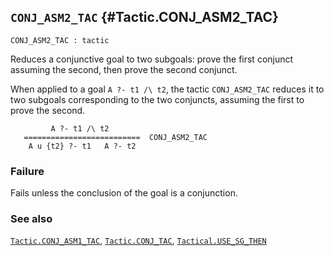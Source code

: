 ## `CONJ_ASM2_TAC` {#Tactic.CONJ_ASM2_TAC}


```
CONJ_ASM2_TAC : tactic
```



Reduces a conjunctive goal to two subgoals: prove the first conjunct assuming
the second, then prove the second conjunct.


When applied to a goal `A ?- t1 /\ t2`, the tactic `CONJ_ASM2_TAC` reduces it
to two subgoals corresponding to the two conjuncts, assuming the first to
prove the second.
    
             A ?- t1 /\ t2
       ==========================  CONJ_ASM2_TAC
        A u {t2} ?- t1   A ?- t2
    



### Failure

Fails unless the conclusion of the goal is a conjunction.

### See also

[`Tactic.CONJ_ASM1_TAC`](#Tactic.CONJ_ASM1_TAC), [`Tactic.CONJ_TAC`](#Tactic.CONJ_TAC), [`Tactical.USE_SG_THEN`](#Tactical.USE_SG_THEN)

